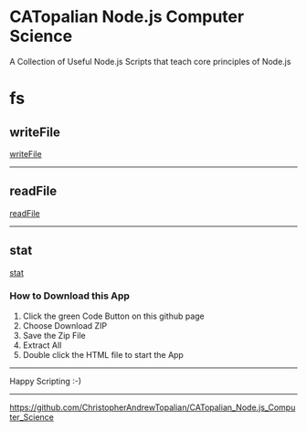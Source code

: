 # CATopalian Node.js Computer Science
A Collection of Useful Node.js Scripts that teach core principles of Node.js

# fs

## writeFile
[writeFile](src/js/fs/writeFile/001_writeFile/writeFile.js)

---

## readFile
[readFile](src/js/fs/002_readFile/001_readFile/readFile.js)

---

## stat
[stat](src/js/fs/003_stat/001_stat/stat.js)

### How to Download this App
1. Click the green Code Button on this github page
2. Choose Download ZIP
3. Save the Zip File
4. Extract All
5. Double click the HTML file to start the App

---

Happy Scripting :-)

---

https://github.com/ChristopherAndrewTopalian/CATopalian_Node.js_Computer_Science